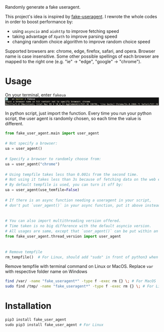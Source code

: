 Randomly generate a fake useragent.

This project's idea is inspired by [fake-useragent](https://github.com/hellysmile/fake-useragent). I rewrote the whole codes in order to boost performance by:
  - using `asyncio` and `aiohttp` to improve fetching speed
  - taking advantage of `Xpath` to improve parsing speed
  - changing random choice algorithm to improve random choice speed

Supported browsers are: chrome, edge, firefox, safari, and opera. Browser name is case insensitive. Some other possible spellings of each browser are mapped to the right one (e.g. "ie" -> "edge", "google" -> "chrome").

# Usage
On your terminal, enter `fakeua`
![](/screenshots/browser.png)

In python script, just import the function. Every time you run your python script, the user agent is randomly chosen, so each time the value is different.
```python
from fake_user_agent.main import user_agent

# Not specify a browser:
ua = user_agent()

# Specify a browser to randomly choose from:
ua = user_agent("chrome")

# Using tempfile takes less than 0.001s from the second time.
# Not using it takes less than 3s because of fetching data on the web each time.
# By default tempfile is used, you can turn it off by:
ua = user_agent(use_temfile=False)

# If there is an async function needing a useragent in your script,
# don't put `user_agent()` in your async function, put it above instead.


# You can also import multithreading version offered.
# Time taken is no big difference with the default asyncio version.
# All usages are same, except that `user_agent()` can be put within an async function.
from fake_user_agent.thread_version import user_agent


# Remove tempfile
rm_tempfile()  # For Linux, should add "sudo" in front of python3 when executing script with this function
```
Remove tempfile with terminal command on Linux or MacOS. Replace `var` with respective folder name on Windows
```bash
find /var/ -name "fake_useragent*" -type f -exec rm {} \; # For MacOS
sudo find /tmp/ -name "fake_useragent*" -type f -exec rm {} \; # For Linux
```

# Installation
```python
pip3 install fake_user_agent
sudo pip3 install fake_user_agent # For Linux
```

